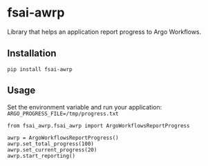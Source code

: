 # fsai-awrp
Library that helps an application report progress to Argo Workflows.


## Installation 
```shell
pip install fsai-awrp
```

## Usage
Set the environment variable and run your application:
`ARGO_PROGRESS_FILE=/tmp/progress.txt`

```shell
from fsai_awrp.fsai_awrp import ArgoWorkflowsReportProgress

awrp = ArgoWorkflowsReportProgress()
awrp.set_total_progress(100)
awrp.set_current_progress(20)
awrp.start_reporting()
```